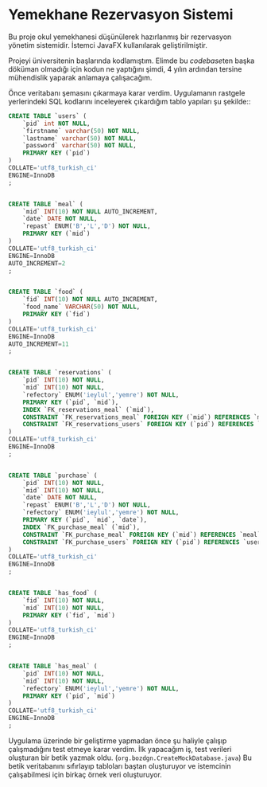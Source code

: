 # Yemekhane Rezervasyon Sistemi

Bu proje okul yemekhanesi düşünülerek hazırlanmış bir rezervasyon yönetim
sistemidir. İstemci JavaFX kullanılarak geliştirilmiştir.

Projeyi üniversitenin başlarında kodlamıştım. Elimde bu *codebase*ten başka
döküman olmadığı için kodun ne yaptığını şimdi, 4 yılın ardından tersine
mühendislik yaparak anlamaya çalışacağım.

Önce veritabanı şemasını çıkarmaya karar verdim. Uygulamanın rastgele
yerlerindeki SQL kodlarını inceleyerek çıkardığım tablo yapıları şu şekilde::

```sql
CREATE TABLE `users` (
    `pid` int NOT NULL,
    `firstname` varchar(50) NOT NULL,
    `lastname` varchar(50) NOT NULL,
    `password` varchar(50) NOT NULL,
    PRIMARY KEY (`pid`)
)
COLLATE='utf8_turkish_ci'
ENGINE=InnoDB
;


CREATE TABLE `meal` (
    `mid` INT(10) NOT NULL AUTO_INCREMENT,
    `date` DATE NOT NULL,
    `repast` ENUM('B','L','D') NOT NULL,
    PRIMARY KEY (`mid`)
)
COLLATE='utf8_turkish_ci'
ENGINE=InnoDB
AUTO_INCREMENT=2
;


CREATE TABLE `food` (
    `fid` INT(10) NOT NULL AUTO_INCREMENT,
    `food_name` VARCHAR(50) NOT NULL,
    PRIMARY KEY (`fid`)
)
COLLATE='utf8_turkish_ci'
ENGINE=InnoDB
AUTO_INCREMENT=11
;


CREATE TABLE `reservations` (
    `pid` INT(10) NOT NULL,
    `mid` INT(10) NOT NULL,
    `refectory` ENUM('ieylul','yemre') NOT NULL,
    PRIMARY KEY (`pid`, `mid`),
    INDEX `FK_reservations_meal` (`mid`),
    CONSTRAINT `FK_reservations_meal` FOREIGN KEY (`mid`) REFERENCES `meal` (`mid`) ON UPDATE CASCADE ON DELETE RESTRICT,
    CONSTRAINT `FK_reservations_users` FOREIGN KEY (`pid`) REFERENCES `users` (`pid`) ON UPDATE CASCADE ON DELETE RESTRICT
)
COLLATE='utf8_turkish_ci'
ENGINE=InnoDB
;


CREATE TABLE `purchase` (
    `pid` INT(10) NOT NULL,
    `mid` INT(10) NOT NULL,
    `date` DATE NOT NULL,
    `repast` ENUM('B','L','D') NOT NULL,
    `refectory` ENUM('ieylul','yemre') NOT NULL,
    PRIMARY KEY (`pid`, `mid`, `date`),
    INDEX `FK_purchase_meal` (`mid`),
    CONSTRAINT `FK_purchase_meal` FOREIGN KEY (`mid`) REFERENCES `meal` (`mid`) ON UPDATE CASCADE ON DELETE RESTRICT,
    CONSTRAINT `FK_purchase_users` FOREIGN KEY (`pid`) REFERENCES `users` (`pid`) ON UPDATE CASCADE ON DELETE RESTRICT
)
COLLATE='utf8_turkish_ci'
ENGINE=InnoDB
;


CREATE TABLE `has_food` (
    `fid` INT(10) NOT NULL,
    `mid` INT(10) NOT NULL,
    PRIMARY KEY (`fid`, `mid`)
)
COLLATE='utf8_turkish_ci'
ENGINE=InnoDB
;


CREATE TABLE `has_meal` (
    `pid` INT(10) NOT NULL,
    `mid` INT(10) NOT NULL,
    `refectory` ENUM('ieylul','yemre') NOT NULL,
    PRIMARY KEY (`pid`, `mid`)
)
COLLATE='utf8_turkish_ci'
ENGINE=InnoDB
;
```

Uygulama üzerinde bir geliştirme yapmadan önce şu haliyle çalışıp çalışmadığını
test etmeye karar verdim. İlk yapacağım iş, test verileri oluşturan bir betik
yazmak oldu. (`org.bozdgn.CreateMockDatabase.java`) Bu betik<!-- ya da "script", her neyse artık.. --> veritabanını sıfırlayıp tabloları baştan oluşturuyor ve istemcinin çalışabilmesi
için birkaç örnek veri oluşturuyor. 

